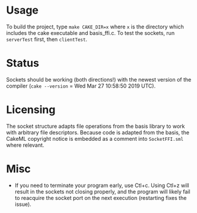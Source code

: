 # Usage
To build the project, type `make CAKE_DIR=x` where `x` is the directory which includes the cake executable and basis_ffi.c. To test the sockets, run `serverTest` first, then `clientTest`.

# Status
Sockets should be working (both directions!) with the newest version of the compiler (`cake --version` = Wed Mar 27 10:58:50 2019 UTC).

# Licensing
The socket structure adapts file operations from the basis library to work with arbitrary file descriptors. Because code is adapted from the basis, the CakeML copyright notice is embedded as a comment into `SocketFFI.sml` where relevant.

# Misc
- If you need to terminate your program early, use Ctl+c. Using Ctl+z will result in the sockets not closing properly, and the program will likely fail to reacquire the socket port on the next execution (restarting fixes the issue).
